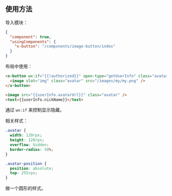 ## 使用方法

导入模块：

``` json
{
  "component": true,
  "usingComponents": {
    "x-button": "/components/image-button/index"
  }
}
```

布局中使用：

``` html
<x-button wx:if="{{!authorized}}" open-type="getUserInfo" class="avatar-position" bind:getuserinfo="onGetUserInfo">
  <image slot="img" class="avatar" src="/images/my/my.png" />
</x-button>

<image src="{{userInfo.avatarUrl}}" class="avatar" />
<text>{{userInfo.nickName}}</text>
```

通过 `wx:if` 来控制显示隐藏。

相关样式：

``` css
.avatar {
  width: 120rpx;
  height: 120rpx;
  overflow: hidden;
  border-radius: 50%;
}

.avatar-position {
  position: absolute;
  top: 255rpx;
}
```

做一个圆形的样式。

